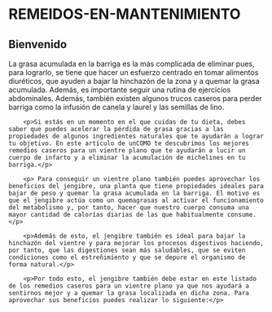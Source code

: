 # REMEIDOS-EN-MANTENIMIENTO

<h2>Bienvenido</h2>
        <p> La grasa acumulada en la barriga es la más complicada de eliminar pues, para lograrlo, se tiene que hacer un esfuerzo centrado en tomar alimentos diuréticos, que ayuden a bajar la hinchazón de la zona y a quemar la grasa acumulada. Además, es importante seguir una rutina de ejercicios abdominales. Además, también existen algunos trucos caseros para perder barriga como la infusión de canela y laurel y las semillas de lino.</p>
        
        <p>Si estás en un momento en el que cuidas de tu dieta, debes saber que puedes acelerar la pérdida de grasa gracias a las propiedades de algunos ingredientes naturales que te ayudarán a lograr tu objetivo. En este artículo de unCOMO te descubrimos los mejores remedios caseros para un vientre plano que te ayudarán a lucir un cuerpo de infarto y a eliminar la acumulación de michelines en tu barriga.</p>
        
        <p> Para conseguir un vientre plano también puedes aprovechar los beneficios del jengibre, una planta que tiene propiedades ideales para bajar de peso y quemar la grasa acumulada en la barriga. El motivo es que el jengibre actúa como un quemagrasas al activar el funcionamiento del metabolismo y, por tanto, hacer que nuestro cuerpo consuma una mayor cantidad de calorías diarias de las que habitualmente consume.</p>
        
        <p>Además de esto, el jengibre también es ideal para bajar la hinchazón del vientre y para mejorar los procesos digestivos haciendo, por tanto, que las digestiones sean más saludables, que se eviten condiciones como el estreñimiento y que se depure el organismo de forma natural.</p>
        
        <p>Por todo esto, el jengibre también debe estar en este listado de los remedios caseros para un vientre plano ya que nos ayudará a sentirnos mejor y a quemar la grasa localizada en dicha zona. Para aprovechar sus beneficios puedes realizar lo siguiente:</p>
